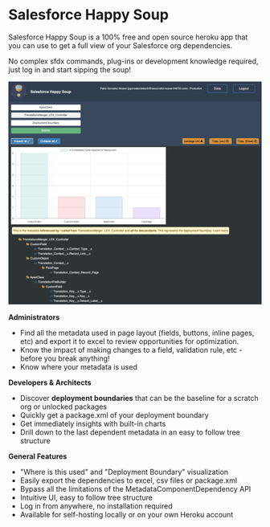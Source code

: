 # Salesforce Happy Soup

Salesforce Happy Soup is a 100% free and open source heroku app that you can use to get a full view of your Salesforce org dependencies. 

No complex sfdx commands, plug-ins or development knowledge required, just log in and start sipping the soup! 



<p align="center">
  <img src="./sfdc-happy-main.png" width="738">
</p>

**Administrators**

* Find all the metadata used in page layout (fields, buttons, inline pages, etc) and export it to excel to review opportunities for optimization.
* Know the impact of making changes to a field, validation rule, etc - before you break anything!
* Know where your metadata is used 

**Developers & Architects**

* Discover **deployment boundaries** that can be the baseline for a scratch org or unlocked packages
* Quickly get a package.xml of your deployment boundary
* Get immediately insights with built-in charts
* Drill down to the last dependent metadata in an easy to follow tree structure

**General Features**

* "Where is this used" and "Deployment Boundary" visualization
* Easily export the dependencies to excel, csv files or package.xml
* Bypass all the limitations of the MetadataComponentDependency API
* Intuitive UI, easy to follow tree structure
* Log in from anywhere, no installation required
* Available for self-hosting locally or on your own Heroku account
